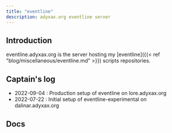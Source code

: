 ```yaml
---
title: "eventline"
description: adyxax.org eventline server
---
```


## Introduction

eventline.adyxax.org is the server hosting my [eventline]({{< ref "blog/miscellaneous/eventline.md" >}}) scripts repositories.

## Captain's log

- 2022-09-04 : Production setup of eventline on lore.adyxax.org
- 2022-07-22 : Initial setup of eventline-experimental on dalinar.adyxax.org

## Docs

